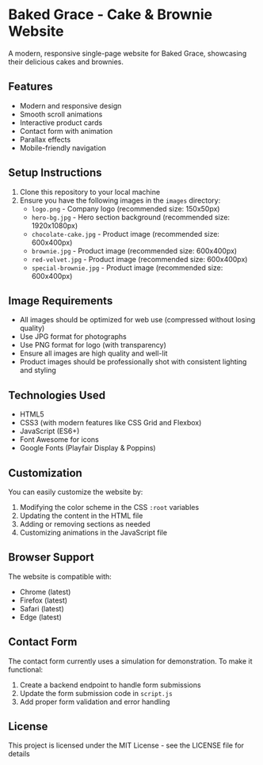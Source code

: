# Baked Grace - Cake & Brownie Website

A modern, responsive single-page website for Baked Grace, showcasing their delicious cakes and brownies.

## Features

- Modern and responsive design
- Smooth scroll animations
- Interactive product cards
- Contact form with animation
- Parallax effects
- Mobile-friendly navigation

## Setup Instructions

1. Clone this repository to your local machine
2. Ensure you have the following images in the `images` directory:
   - `logo.png` - Company logo (recommended size: 150x50px)
   - `hero-bg.jpg` - Hero section background (recommended size: 1920x1080px)
   - `chocolate-cake.jpg` - Product image (recommended size: 600x400px)
   - `brownie.jpg` - Product image (recommended size: 600x400px)
   - `red-velvet.jpg` - Product image (recommended size: 600x400px)
   - `special-brownie.jpg` - Product image (recommended size: 600x400px)

## Image Requirements

- All images should be optimized for web use (compressed without losing quality)
- Use JPG format for photographs
- Use PNG format for logo (with transparency)
- Ensure all images are high quality and well-lit
- Product images should be professionally shot with consistent lighting and styling

## Technologies Used

- HTML5
- CSS3 (with modern features like CSS Grid and Flexbox)
- JavaScript (ES6+)
- Font Awesome for icons
- Google Fonts (Playfair Display & Poppins)

## Customization

You can easily customize the website by:

1. Modifying the color scheme in the CSS `:root` variables
2. Updating the content in the HTML file
3. Adding or removing sections as needed
4. Customizing animations in the JavaScript file

## Browser Support

The website is compatible with:
- Chrome (latest)
- Firefox (latest)
- Safari (latest)
- Edge (latest)

## Contact Form

The contact form currently uses a simulation for demonstration. To make it functional:
1. Create a backend endpoint to handle form submissions
2. Update the form submission code in `script.js`
3. Add proper form validation and error handling

## License

This project is licensed under the MIT License - see the LICENSE file for details 